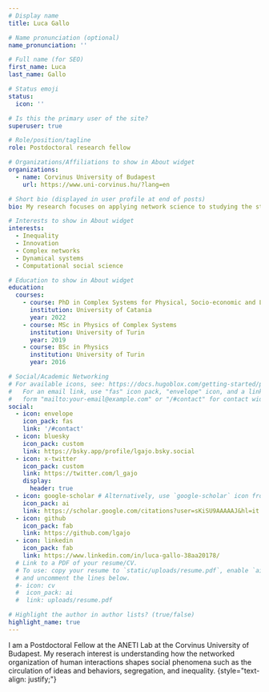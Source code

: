 ```yaml
---
# Display name
title: Luca Gallo

# Name pronunciation (optional)
name_pronunciation: ''

# Full name (for SEO)
first_name: Luca
last_name: Gallo

# Status emoji
status:
  icon: ''

# Is this the primary user of the site?
superuser: true

# Role/position/tagline
role: Postdoctoral research fellow

# Organizations/Affiliations to show in About widget
organizations:
  - name: Corvinus University of Budapest
    url: https://www.uni-corvinus.hu/?lang=en

# Short bio (displayed in user profile at end of posts)
bio: My research focuses on applying network science to studying the structure and dynamics of social systems.

# Interests to show in About widget
interests:
  - Inequality
  - Innovation
  - Complex networks
  - Dynamical systems
  - Computational social science

# Education to show in About widget
education:
  courses:
    - course: PhD in Complex Systems for Physical, Socio-economic and Life Sciences
      institution: University of Catania
      year: 2022
    - course: MSc in Physics of Complex Systems
      institution: University of Turin
      year: 2019
    - course: BSc in Physics
      institution: University of Turin
      year: 2016

# Social/Academic Networking
# For available icons, see: https://docs.hugoblox.com/getting-started/page-builder/#icons
#   For an email link, use "fas" icon pack, "envelope" icon, and a link in the
#   form "mailto:your-email@example.com" or "/#contact" for contact widget.
social:
  - icon: envelope
    icon_pack: fas
    link: '/#contact'
  - icon: bluesky
    icon_pack: custom
    link: https://bsky.app/profile/lgajo.bsky.social
  - icon: x-twitter
    icon_pack: custom
    link: https://twitter.com/l_gajo
    display:
      header: true
  - icon: google-scholar # Alternatively, use `google-scholar` icon from `ai` icon pack
    icon_pack: ai
    link: https://scholar.google.com/citations?user=sKiSU9AAAAAJ&hl=it
  - icon: github
    icon_pack: fab
    link: https://github.com/lgajo
  - icon: linkedin
    icon_pack: fab
    link: https://www.linkedin.com/in/luca-gallo-38aa20178/
  # Link to a PDF of your resume/CV.
  # To use: copy your resume to `static/uploads/resume.pdf`, enable `ai` icons in `params.yaml`,
  # and uncomment the lines below.
  #- icon: cv
  #  icon_pack: ai
  #  link: uploads/resume.pdf

# Highlight the author in author lists? (true/false)
highlight_name: true
---
```


I am a Postdoctoral Fellow at the ANETI Lab at the Corvinus University of Budapest. My reserach interest is understanding how the networked organization of human interactions shapes social phenomena such as the circulation of ideas and behaviors, segregation, and inequality. 
{style="text-align: justify;"}
